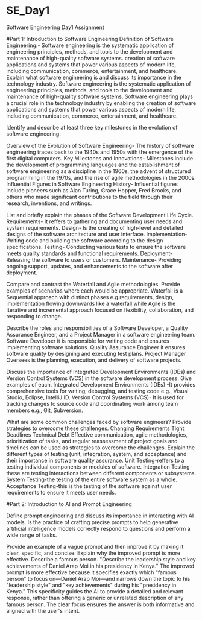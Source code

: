 # SE_Day1
Software Engineering Day1 Assignment

#Part 1: Introduction to Software Engineering
Definition of Software Engineering:- Software engineering is the systematic application of engineering principles, methods, and tools to the development and maintenance of high-quality software systems. 
creation of software applications and systems that power various aspects of modern life, including communication, commerce, entertainment, and healthcare.
Explain what software engineering is and discuss its importance in the technology industry.
 Software engineering is the systematic application of engineering principles, methods, and tools to the development and maintenance of high-quality software systems. 
 Software engineering plays a crucial role in the technology industry by enabling the creation of software applications and systems that power various aspects of modern life, including communication, commerce, entertainment, and healthcare.

Identify and describe at least three key milestones in the evolution of software engineering.

Overview of the Evolution of Software Engineering- The history of software engineering traces back to the 1940s and 1950s with the emergence of the first digital computers. 
Key Milestones and Innovations- Milestones include the development of programming languages and the establishment of software engineering as a discipline in the 1960s, the advent of structured programming in the 1970s, and the rise of agile methodologies in the 2000s.
Influential Figures in Software Engineering History- Influential figures include pioneers such as Alan Turing, Grace Hopper, Fred Brooks, and others who made significant contributions to the field through their research, inventions, and writings.

List and briefly explain the phases of the Software Development Life Cycle.
Requirements- It reffers to gathering and documenting user needs and system requirements.
   Design- Is the creating of high-level and detailed designs of the software architecture and user interface.
 Implementation- Writing code and building the software according to the design specifications.
   Testing- Conducting various tests to ensure the software meets quality standards and functional requirements.
  Deployment- Releasing the software to users or customers.
 Maintenance- Providing ongoing support, updates, and enhancements to the software after deployment.

Compare and contrast the Waterfall and Agile methodologies. Provide examples of scenarios where each would be appropriate.
 Waterfall is a Sequential approach with distinct phases e.g.requirements, design, implementation flowing downwards like a waterfall while
   Agile is the Iterative and incremental approach focused on flexibility, collaboration, and responding to change.

Describe the roles and responsibilities of a Software Developer, a Quality Assurance Engineer, and a Project Manager in a software engineering team.
Software Developer it is responsible for writing code and ensures implementing software solutions.
  Quality Assurance Engineer it ensures software quality by designing and executing test plans.
   Project Manager Oversees is the planning, execution, and delivery of software projects.

Discuss the importance of Integrated Development Environments (IDEs) and Version Control Systems (VCS) in the software development process. Give examples of each.
Integrated Development Environments (IDEs) -It provides comprehensive tools for writing, debugging, and testing code e.g., Visual Studio, Eclipse, IntelliJ ID.
   Version Control Systems (VCS)- It is used for tracking changes to source code and coordinating work among team members e.g., Git, Subversion.

What are some common challenges faced by software engineers? Provide strategies to overcome these challenges.
 Changing Requirements
 Tight Deadlines
   Technical Debt
 Effective communication, agile methodologies, prioritization of tasks, and regular reassessment of project goals and timelines can be used as strategies to overcome the challenges.
Explain the different types of testing (unit, integration, system, and acceptance) and their importance in software quality assurance.
Unit Testing-reffers to a testing individual components or modules of software.
 Integration Testing-these are testing interactions between different components or subsystems.
 System Testing-the testing of the entire software system as a whole.
  Acceptance Testing-this is the testing of the software against user requirements to ensure it meets user needs.
 


#Part 2: Introduction to AI and Prompt Engineering


Define prompt engineering and discuss its importance in interacting with AI models.
Is the practice of crafting precise prompts to help generative artificial intelligence models correctly respond to questions and perform a wide range of tasks.

Provide an example of a vague prompt and then improve it by making it clear, specific, and concise. Explain why the improved prompt is more effective.
Describe a famous person.
"Describe the leadership style and key achievements of Daniel Arap Moi in his presidency in Kenya."
The improved prompt is more effective because it specifies exactly which "famous person" to focus on—Daniel Arap Moi—and narrows down the topic to his "leadership style" and "key achievements" during his "presidency in Kenya." This specificity guides the AI to provide a detailed and relevant response, rather than offering a generic or unrelated description of any famous person. The clear focus ensures the answer is both informative and aligned with the user's intent.
